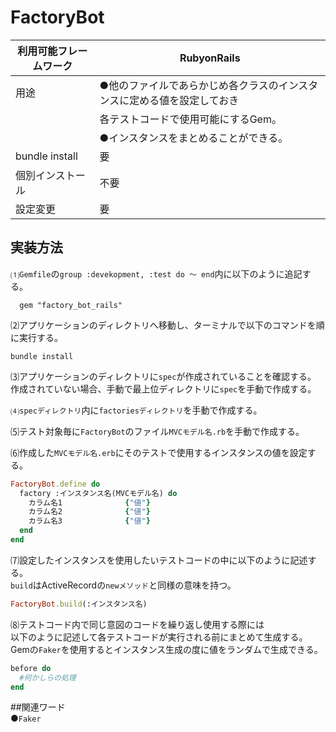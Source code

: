 # FactoryBot  
|利用可能フレームワーク | RubyonRails                                                   |  
|---------------------|---------------------------------------------------------------|
|用途                  |●他のファイルであらかじめ各クラスのインスタンスに定める値を設定しておき|
|                      | 各テストコードで使用可能にするGem。                              |
|                      | ●インスタンスをまとめることができる。　　　　                     |
|bundle install        | 要                                                           | 
|個別インストール        | 不要                                                         |
|設定変更               | 要                                                           |  

## 実装方法  
⑴``Gemfile``の``group :devekopment, :test do ～ end``内に以下のように追記する。  
```bush
  gem "factory_bot_rails"
```  
⑵アプリケーションのディレクトリへ移動し、ターミナルで以下のコマンドを順に実行する。  
  ```bush
  bundle install  
  ```  
⑶アプリケーションのディレクトリに``spec``が作成されていることを確認する。  
作成されていない場合、手動で最上位ディレクトリに``spec``を手動で作成する。  
  
⑷``specディレクトリ``内に``factoriesディレクトリ``を手動で作成する。  

⑸テスト対象毎に``FactoryBot``のファイル``MVCモデル名.rb``を手動で作成する。  

⑹作成した``MVCモデル名.erb``にそのテストで使用するインスタンスの値を設定する。  
```ruby
FactoryBot.define do
  factory :インスタンス名(MVCモデル名) do
    カラム名1              {"値"}
    カラム名2              {"値"}
    カラム名3              {"値"}
  end
end
```
⑺設定したインスタンスを使用したいテストコードの中に以下のように記述する。  
``build``はActiveRecordの``newメソッド``と同様の意味を持つ。  
```ruby
FactoryBot.build(:インスタンス名)
```

⑻テストコード内で同じ意図のコードを繰り返し使用する際には  
以下のように記述して各テストコードが実行される前にまとめて生成する。  
Gemの``Faker``を使用するとインスタンス生成の度に値をランダムで生成できる。
```ruby
before do
  #何かしらの処理
end
```

##関連ワード  
●``Faker``
